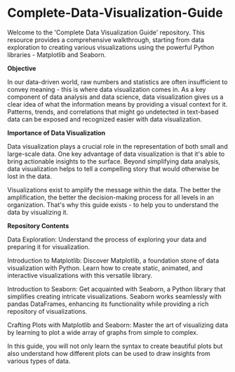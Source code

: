 # Complete-Data-Visualization-Guide

Welcome to the 'Complete Data Visualization Guide' repository. This resource provides a comprehensive walkthrough, starting from data exploration to creating various visualizations using the powerful Python libraries - Matplotlib and Seaborn.

**Objective**

In our data-driven world, raw numbers and statistics are often insufficient to convey meaning - this is where data visualization comes in. As a key component of data analysis and data science, data visualization gives us a clear idea of what the information means by providing a visual context for it. Patterns, trends, and correlations that might go undetected in text-based data can be exposed and recognized easier with data visualization.

**Importance of Data Visualization**

Data visualization plays a crucial role in the representation of both small and large-scale data. One key advantage of data visualization is that it's able to bring actionable insights to the surface. Beyond simplifying data analysis, data visualization helps to tell a compelling story that would otherwise be lost in the data.

Visualizations exist to amplify the message within the data. The better the amplification, the better the decision-making process for all levels in an organization. That's why this guide exists - to help you to understand the data by visualizing it.

**Repository Contents**

Data Exploration: Understand the process of exploring your data and preparing it for visualization.

Introduction to Matplotlib: Discover Matplotlib, a foundation stone of data visualization with Python. Learn how to create static, animated, and interactive visualizations with this versatile library.

Introduction to Seaborn: Get acquainted with Seaborn, a Python library that simplifies creating intricate visualizations. Seaborn works seamlessly with pandas DataFrames, enhancing its functionality while providing a rich repository of visualizations.

Crafting Plots with Matplotlib and Seaborn: Master the art of visualizing data by learning to plot a wide array of graphs from simple to complex.

In this guide, you will not only learn the syntax to create beautiful plots but also understand how different plots can be used to draw insights from various types of data.
